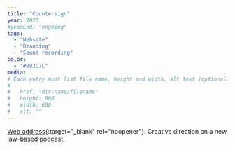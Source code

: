 ```yaml
---
title: "Countersign"
year: 2020
#yearEnd: "ongoing"
tags: 
  - "Website"
  - "Branding"
  - "Sound recording"
color: 
  - "#082C7C"
media: 
# Each entry must list file name, height and width, alt text (optional)
# -
#   href: "dir-name/filename"
#   height: 800
#   width: 600
#   alt: ""
---
```

[Web address](https://countersignisapodcast.com/){:target="_blank" rel="noopener"}.
Creative direction on a new law-based podcast.
